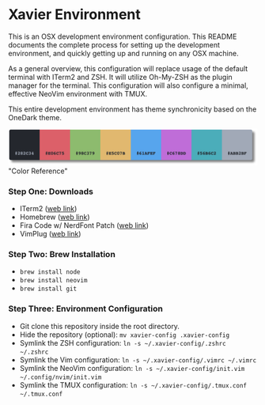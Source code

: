 # Xavier Environment

This is an OSX development environment configuration. This README documents the complete process for setting up the development environment, and quickly getting up and running on any OSX machine.

As a general overview, this configuration will replace usage of the default terminal with ITerm2 and ZSH. It will utilize Oh-My-ZSH as the plugin manager for the terminal. This configuration will also configure a minimal, effective NeoVim environment with TMUX.

This entire development environment has theme synchronicity based on the OneDark theme.

![Color Reference](https://raw.githubusercontent.com/Rheisen/xavier-config/master/images/color_reference.png) "Color Reference"

### Step One: Downloads

- ITerm2 ([web link](https://iterm2.com/downloads.html))
- Homebrew ([web link](https://brew.sh/))
- Fira Code w/ NerdFont Patch ([web link](https://github.com/ryanoasis/nerd-fonts/tree/master/patched-fonts/FiraCode))
- VimPlug ([web link](https://github.com/junegunn/vim-plug))

### Step Two: Brew Installation

- `brew install node`
- `brew install neovim`
- `brew install git`

### Step Three: Environment Configuration

- Git clone this repository inside the root directory.
- Hide the repository (optional): `mv xavier-config .xavier-config`
- Symlink the ZSH configuration: `ln -s ~/.xavier-config/.zshrc ~/.zshrc`
- Symlink the Vim configuration: `ln -s ~/.xavier-config/.vimrc ~/.vimrc`
- Symlink the NeoVim configuration: `ln -s ~/.xavier-config/init.vim ~/.config/nvim/init.vim`
- Symlink the TMUX configuration: `ln -s ~/.xavier-config/.tmux.conf ~/.tmux.conf`

